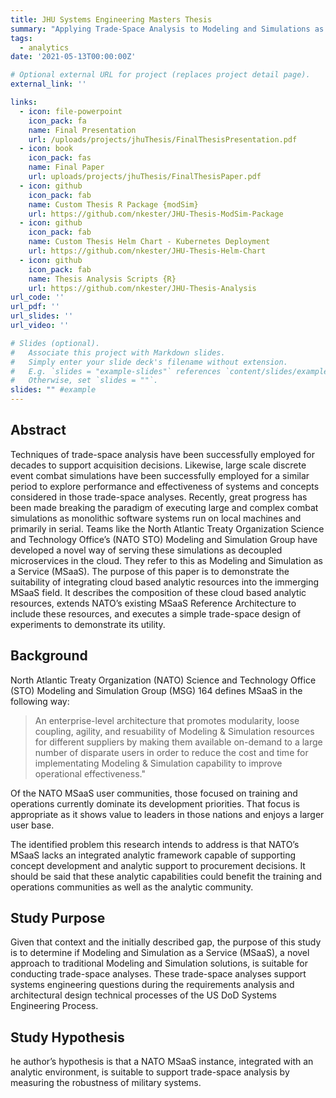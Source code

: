 ```yaml
---
title: JHU Systems Engineering Masters Thesis
summary: "Applying Trade-Space Analysis to Modeling and Simulations as a Service (MSaas): A Study in Applying Established Systems Engineering Methodologies in a Novel Setting" 
tags:
  - analytics
date: '2021-05-13T00:00:00Z'

# Optional external URL for project (replaces project detail page).
external_link: ''

links:
  - icon: file-powerpoint
    icon_pack: fa
    name: Final Presentation
    url: /uploads/projects/jhuThesis/FinalThesisPresentation.pdf
  - icon: book
    icon_pack: fas
    name: Final Paper
    url: uploads/projects/jhuThesis/FinalThesisPaper.pdf
  - icon: github
    icon_pack: fab
    name: Custom Thesis R Package {modSim}
    url: https://github.com/nkester/JHU-Thesis-ModSim-Package
  - icon: github
    icon_pack: fab
    name: Custom Thesis Helm Chart - Kubernetes Deployment
    url: https://github.com/nkester/JHU-Thesis-Helm-Chart
  - icon: github
    icon_pack: fab
    name: Thesis Analysis Scripts {R}
    url: https://github.com/nkester/JHU-Thesis-Analysis
url_code: ''
url_pdf: ''
url_slides: ''
url_video: ''

# Slides (optional).
#   Associate this project with Markdown slides.
#   Simply enter your slide deck's filename without extension.
#   E.g. `slides = "example-slides"` references `content/slides/example-slides.md`.
#   Otherwise, set `slides = ""`.
slides: "" #example
---
```


## Abstract

Techniques of trade-space analysis have been successfully employed for decades to support acquisition decisions. Likewise, large scale discrete event combat simulations have been successfully employed for a similar period to explore performance and effectiveness of systems and concepts considered in those trade-space analyses. Recently, great progress has been made breaking the paradigm of executing large and complex combat simulations as monolithic software systems run on local machines and primarily in serial. Teams like the North Atlantic Treaty Organization Science and Technology Office’s (NATO STO) Modeling and Simulation Group have developed a novel way of serving these simulations as decoupled microservices in the cloud. They refer to this as Modeling and Simulation as a Service (MSaaS). The purpose of this paper is to demonstrate the suitability of integrating cloud based analytic resources into the immerging MSaaS field. It describes the composition of these cloud based analytic resources, extends NATO’s existing MSaaS Reference Architecture to include these resources, and executes a simple trade-space design of experiments to demonstrate its utility.

## Background

North Atlantic Treaty Organization (NATO) Science and Technology Office (STO) Modeling and Simulation Group (MSG) 164 defines MSaaS in the following way:  


> An enterprise-level architecture that promotes modularity, loose coupling, agility, and resuability of Modeling & Simulation resources for different suppliers by making them available on-demand to a large number of disparate users in order to reduce the cost and time for implementating Modeling & Simulation capability to improve operational effectiveness." 

Of the NATO MSaaS user communities, those focused on training and operations currently dominate its development priorities. That focus is appropriate as it shows value to leaders in those nations and enjoys a larger user base.

The identified problem this research intends to address is that NATO’s MSaaS lacks an integrated analytic framework capable of supporting concept development and analytic support to procurement decisions. It should be said that these analytic capabilities could benefit the training and operations communities as well as the analytic community.

## Study Purpose

Given that context and the initially described gap, the purpose of this study is to determine if Modeling and Simulation as a Service (MSaaS), a novel approach to traditional Modeling and Simulation solutions, is suitable for conducting trade-space analyses. These trade-space analyses support systems engineering questions during the requirements analysis and architectural design technical processes of the US DoD Systems Engineering Process.

## Study Hypothesis

he author’s hypothesis is that a NATO MSaaS instance, integrated with an analytic environment, is suitable to support trade-space analysis by measuring the robustness of military systems.